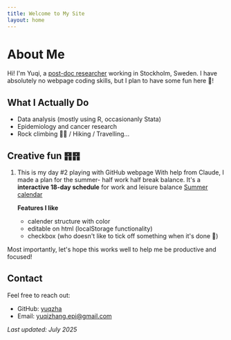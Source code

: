 ```yaml
---
title: Welcome to My Site
layout: home
---
```


# About Me 

Hi! I'm Yuqi, a [post-doc researcher](https://ki.se/en/people/yuqi-zhang) working in Stockholm, Sweden. 
I have absolutely no webpage coding skills, but I plan to have some fun here 🥳!

## What I Actually Do
- Data analysis (mostly using R, occasionanly Stata)
- Epidemiology and cancer research
- Rock climbing 🧗‍♀️ / Hiking / Travelling...

## Creative fun ䷢䷢
1. This is my day #2 playing with GitHub webpage
With help from Claude, I made a plan for the summer- half work half break balance. It's a **interactive 18-day schedule** for work and leisure balance
[Summer calendar](research_calendar.html)

    **Features I like**
      - calender structure with color
      - editable on html (localStorage functionality)
      - checkbox (who doesn't like to tick off something when it's done 🙌)

Most importantly, let's hope this works well to help me be productive and focused!


## Contact

Feel free to reach out:
- GitHub: [yuqzha](https://github.com/yuqzha)
- Email: yuqizhang.epi@gmail.com

*Last updated: July 2025*
